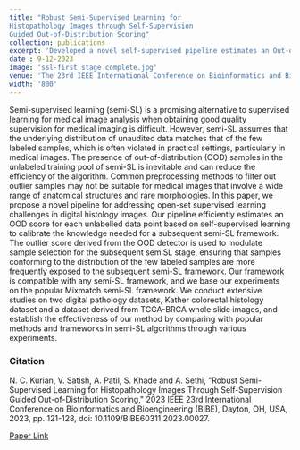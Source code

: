 ```yaml
---
title: "Robust Semi-Supervised Learning for
Histopathology Images through Self-Supervision
Guided Out-of-Distribution Scoring"
collection: publications
excerpt: 'Developed a novel self-supervised pipeline estimates an Out-of-Distribution score for each unlabeled data point, enabling calibrated semi-supervised learning and improving medical image analysis, with potential applications in open-set supervised learning.'
date : 9-12-2023
image: 'ssl-first stage complete.jpg'
venue: 'The 23rd IEEE International Conference on Bioinformatics and Bioengineering (BIBE)'
width: '800'
---
```

Semi-supervised learning (semi-SL) is a promising
alternative to supervised learning for medical image analysis
when obtaining good quality supervision for medical imaging
is difficult. However, semi-SL assumes that the underlying distribution of unaudited data matches that of the few labeled samples,
which is often violated in practical settings, particularly in medical images. The presence of out-of-distribution (OOD) samples
in the unlabeled training pool of semi-SL is inevitable and can
reduce the efficiency of the algorithm. Common preprocessing
methods to filter out outlier samples may not be suitable for
medical images that involve a wide range of anatomical structures
and rare morphologies. In this paper, we propose a novel pipeline
for addressing open-set supervised learning challenges in digital
histology images. Our pipeline efficiently estimates an OOD score
for each unlabelled data point based on self-supervised learning
to calibrate the knowledge needed for a subsequent semi-SL
framework. The outlier score derived from the OOD detector
is used to modulate sample selection for the subsequent semiSL stage, ensuring that samples conforming to the distribution
of the few labeled samples are more frequently exposed to the
subsequent semi-SL framework. Our framework is compatible
with any semi-SL framework, and we base our experiments on
the popular Mixmatch semi-SL framework. We conduct extensive
studies on two digital pathology datasets, Kather colorectal
histology dataset and a dataset derived from TCGA-BRCA whole
slide images, and establish the effectiveness of our method by
comparing with popular methods and frameworks in semi-SL
algorithms through various experiments.

### Citation
N. C. Kurian, V. Satish, A. Patil, S. Khade and A. Sethi, "Robust Semi-Supervised Learning for Histopathology Images Through Self-Supervision Guided Out-of-Distribution Scoring," 2023 IEEE 23rd International Conference on Bioinformatics and Bioengineering (BIBE), Dayton, OH, USA, 2023, pp. 121-128, doi: 10.1109/BIBE60311.2023.00027.

[Paper Link](https://ieeexplore.ieee.org/document/10431839?source=AUTHORALERT&dld=Z21haWwuY29t)
